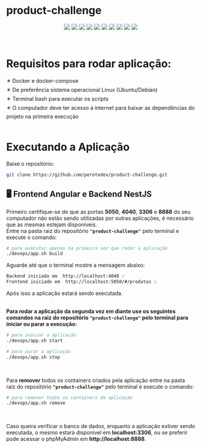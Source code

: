 # product-challenge

<p align="center">
  <img src="https://img.shields.io/badge/npm-8.1.4-red?style=flat&logo=npm&logoColor=white"> <img src="https://img.shields.io/badge/Angular-13-red?style=flat&logo=angular&logoColor=white"> <img src="https://img.shields.io/badge/node-v14.15.5-green?style=flat&logo=node.js&logoColor=white"> <img src="https://img.shields.io/badge/nestjs-v8.1.5-green?style=flat&logo=nestjs&logoColor=white"> <img src="https://img.shields.io/badge/MySQL-latest-green?style=flat&logo=mongodb&logoColor=white">
  <img src="https://img.shields.io/badge/docker--compose-3.3-blue?style=flat&logo=docker&logoColor=white"> <img src="https://img.shields.io/badge/docker-20.10.2-blue?style=flat&logo=docker&logoColor=white">
  <img src="https://img.shields.io/badge/bash-5.0.17-red?style=flat&logo=gnubash&logoColor=white"> <img src="https://img.shields.io/badge/Ubuntu-20.04.2%20LTS-yellow?style=flat&logo=ubuntu&logoColor=white"> <img src="https://img.shields.io/badge/Linux-5.11-yellow?style=flat&logo=ubuntu&logoColor=white">
</p> <br>

# Requisitos para rodar aplicação:
✴️ Docker e docker-compose<br>
✴️ De preferência sistema operacional Linux (Ubuntu/Debian)<br>
✴️ Terminal bash para executar os scripts<br>
✴️ O computador deve ter acesso à internet para baixar as dependências do projeto na primeira execução<br><br>


# Executando a Aplicação
<p>Baixe o repositório:</p>

```bash
git clone https://github.com/perotedev/product-challenge.git
```
<div id="backend_exex"></div>

## 🖥️ Frontend Angular e Backend NestJS
Primeiro certifique-se de que as portas **5050**, **4040**, **3306** e **8888** do seu computador não estão sendo utilizadas por outras aplicações, é necessário que as mesmas estejam disponíveis.<br>
Entre na pasta raiz do repositório **`"product-challenge"`** pelo terminal e execute o comando:

```bash
# para executar apenas na primeira vez que rodar a aplicação
./devops/app.sh build
```
<p>Aguarde até que o terminal mostre a mensagem abaixo: </p>

```bash
Backend iniciado em  http://localhost:4040 💡
Frontend iniciado em  http://localhost:5050/#/produtos 💡
```

Após isso a aplicação estará sendo executada.<br><br>

**Para rodar a aplicação da segunda vez em diante use os seguintes comandos na raiz do repositório `"product-challenge"` pelo terminal para iniciar ou parar a execução:**<br>

```bash
# para iniciar a aplicação
./devops/app.sh start

# para parar a aplicação
./devops/app.sh stop
```
<br>

Para **remover** todos os containers criados pela aplicação entre na pasta raiz do repositório **`"product-challenge"`** pelo terminal e execute o comando:

```bash
# para remover todos os containers da aplicação
./devops/app.sh remove
```
<br>

Caso queira verificar o banco de dados, enquanto a aplicação estiver sendo executada, o mesmo estará disponível em **localhost:3306**, ou se preferir pode acessar o phpMyAdmin em **http://localhost:8888**.